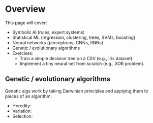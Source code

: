 # Overview 

This page will cover:

- Symbolic AI (rules, expert systems)
- Statistical ML (regression, clustering, trees, SVMs, boosting)
- Neural networks (perceptrons, CNNs, RNNs)
- Genetic / evolutionary algorithms
- Exercises:
	+ Train a simple decision tree on a CSV (e.g., iris dataset).
	+ Implement a tiny neural net from scratch (e.g., XOR problem).

## Genetic / evolutionary algorithms

Genetic algs work by taking Darwinian principles and applying them to pieces of an algorithm:
- Heredity:
- Variation:
- Selection: